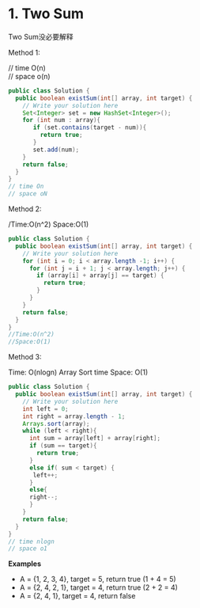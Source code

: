 # 1. Two Sum

Two Sum没必要解释

Method 1:

// time O(n)  
// space o(n)

```java
public class Solution {
  public boolean existSum(int[] array, int target) {
    // Write your solution here
    Set<Integer> set = new HashSet<Integer>();
    for (int num : array){
       if (set.contains(target - num)){
         return true;
       }
       set.add(num);
    }
    return false;
  }
}
// time On  
// space oN
```

Method 2:

/Time:O(n^2)
Space:O(1)

```Java
public class Solution {
  public boolean existSum(int[] array, int target) {
    // Write your solution here
    for (int i = 0; i < array.length -1; i++) {
      for (int j = i + 1; j < array.length; j++) {
        if (array[i] + array[j] == target) {
          return true;
        }
      }
    }
    return false;
  }
}
//Time:O(n^2)
//Space:O(1)
```

Method 3:

Time: O(nlogn)   Array Sort time 
Space: O(1)

```java
public class Solution {
  public boolean existSum(int[] array, int target) {
    // Write your solution here
    int left = 0;
    int right = array.length - 1;
    Arrays.sort(array);
    while (left < right){
      int sum = array[left] + array[right];
      if (sum == target){
        return true;
      }
      else if( sum < target) {
       left++;
      }
      else{
      right--;
      }
    }
    return false;
  }
}
// time nlogn
// space o1
```

**Examples**

- A = {1, 2, 3, 4}, target = 5, return true (1 + 4 = 5)
- A = {2, 4, 2, 1}, target = 4, return true (2 + 2 = 4)
- A = {2, 4, 1}, target = 4, return false